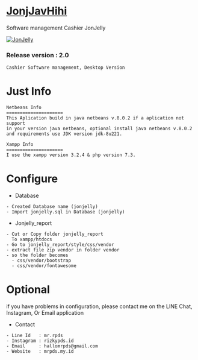# [JonjJavHihi](https://github.com/rizkypdsid/JonJelly_app/)
Software management Cashier JonJelly

[![JonJelly](https://i.ibb.co/GnSZwkp/icon.png)](https://github.com/rizkypdsid/JonJelly_app)


### Release version : 2.0
  ```
  Cashier Software management, Desktop Version
  ```


Just Info   
=====================
  ``` 
  Netbeans Info
  =====================
  This Aplication build in java netbeans v.8.0.2 if a aplication not support
  in your version java netbeans, optional install java netbeans v.8.0.2
  and requirements use JDK version jdk-8u221.

  Xampp Info
  =====================
  I use the xampp version 3.2.4 & php version 7.3.
  ```
  
# Configure
  - Database
  ``` 
  - Created Database name (jonjelly)
  - Import jonjelly.sql in Database (jonjelly) 
  ```
  - Jonjelly_report
  ```
  - Cut or Copy folder jonjelly_report
    To xampp/htdocs
  - Go to jonjelly_report/style/css/vendor
  - extract file zip vendor in folder vendor
  - so the folder becomes
    - css/vendor/bootstrap
    - css/vendor/fontawesome
  ```
  
# Optional
if you have problems in configuration, please contact me on the LINE Chat, Instagram, Or Email application
  - Contact
  ```
  - Line Id   : mr.rpds
  - Instagram : rizkypds.id
  - Email     : hallomrpds@gmail.com
  - Website   : mrpds.my.id
  ```
  
